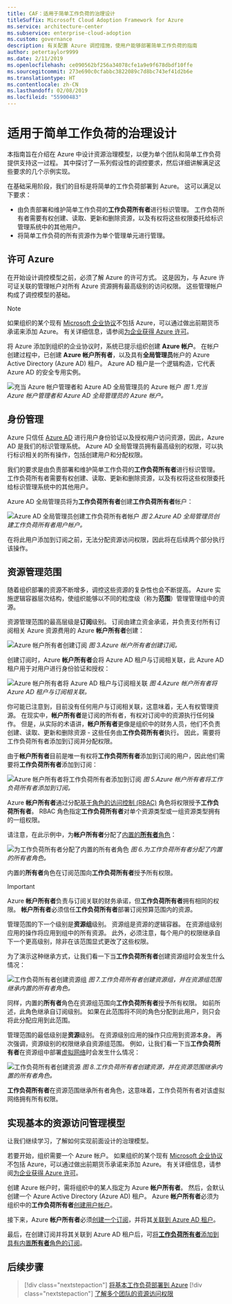 ```yaml
---
title: CAF：适用于简单工作负荷的治理设计
titleSuffix: Microsoft Cloud Adoption Framework for Azure
ms.service: architecture-center
ms.subservice: enterprise-cloud-adoption
ms.custom: governance
description: 有关配置 Azure 调控措施，使用户能够部署简单工作负荷的指南
author: petertaylor9999
ms.date: 2/11/2019
ms.openlocfilehash: ce090562bf256a34078cfe1a9e9f678dbdf10ffe
ms.sourcegitcommit: 273e690c0cfabbc3822089c7d8bc743ef41d2b6e
ms.translationtype: HT
ms.contentlocale: zh-CN
ms.lasthandoff: 02/08/2019
ms.locfileid: "55900483"
---
```

# <a name="governance-design-for-a-simple-workload"></a>适用于简单工作负荷的治理设计

本指南旨在介绍在 Azure 中设计资源治理模型，以便为单个团队和简单工作负荷提供支持这一过程。 其中探讨了一系列假设性的调控要求，然后详细讲解满足这些要求的几个示例实现。

在基础采用阶段，我们的目标是将简单的工作负荷部署到 Azure。 这可以满足以下要求：

* 由负责部署和维护简单工作负荷的**工作负荷所有者**进行标识管理。 工作负荷所有者需要有权创建、读取、更新和删除资源，以及有权将这些权限委托给标识管理系统中的其他用户。
* 将简单工作负荷的所有资源作为单个管理单元进行管理。

## <a name="licensing-azure"></a>许可 Azure

在开始设计调控模型之前，必须了解 Azure 的许可方式。 这是因为，与 Azure 许可证关联的管理帐户对所有 Azure 资源拥有最高级别的访问权限。 这些管理帐户构成了调控模型的基础。  

> [!NOTE]
> 如果组织的某个现有 [Microsoft 企业协议](https://www.microsoft.com/licensing/licensing-programs/enterprise.aspx)不包括 Azure，可以通过做出前期货币承诺来添加 Azure。 有关详细信息，请参阅[为企业获得 Azure 许可](https://azure.microsoft.com/pricing/enterprise-agreement/)。

将 Azure 添加到组织的企业协议时，系统已提示组织创建 **Azure 帐户**。 在帐户创建过程中，已创建 **Azure 帐户所有者**，以及具有**全局管理员**帐户的 Azure Active Directory (Azure AD) 租户。 Azure AD 租户是一个逻辑构造，它代表 Azure AD 的安全专用实例。

![充当 Azure 帐户管理者和 Azure AD 全局管理员的 Azure 帐户](../../_images/governance-3-0.png)
*图 1.充当 Azure 帐户管理者和 Azure AD 全局管理员的 Azure 帐户。*

## <a name="identity-management"></a>身份管理

Azure 只信任 [Azure AD](/azure/active-directory) 进行用户身份验证以及授权用户访问资源，因此，Azure AD 是我们的标识管理系统。 Azure AD 全局管理员拥有最高级别的权限，可以执行标识相关的所有操作，包括创建用户和分配权限。

我们的要求是由负责部署和维护简单工作负荷的**工作负荷所有者**进行标识管理。 工作负荷所有者需要有权创建、读取、更新和删除资源，以及有权将这些权限委托给标识管理系统中的其他用户。

Azure AD 全局管理员将为**工作负荷所有者**创建**工作负荷所有者**帐户：

![Azure AD 全局管理员创建工作负荷所有者帐户](../../_images/governance-1-2.png)
*图 2.Azure AD 全局管理员创建工作负荷所有者用户帐户。*

在将此用户添加到订阅之前，无法分配资源访问权限，因此将在后续两个部分执行该操作。

## <a name="resource-management-scope"></a>资源管理范围

随着组织部署的资源不断增多，调控这些资源的复杂性也会不断提高。 Azure 实施逻辑容器层次结构，使组织能够以不同的粒度级（称为**范围**）管理管理组中的资源。

资源管理范围的最高层级是**订阅**级别。 订阅由建立资金承诺，并负责支付所有订阅相关 Azure 资源费用的 Azure **帐户所有者**创建：

![Azure 帐户所有者创建订阅](../../_images/governance-1-3.png)
*图 3.Azure 帐户所有者创建订阅。*

创建订阅时，Azure **帐户所有者**会将 Azure AD 租户与订阅相关联，此 Azure AD 租户用于对用户进行身份验证和授权：

![Azure 帐户所有者将 Azure AD 租户与订阅相关联](../../_images/governance-1-4.png)
*图 4.Azure 帐户所有者将 Azure AD 租户与订阅相关联。*

你可能已注意到，目前没有任何用户与订阅相关联，这意味着，无人有权管理资源。 在现实中，**帐户所有者**是订阅的所有者，有权对订阅中的资源执行任何操作。 但是，从实际的术语讲，**帐户所有者**更像是组织中的财务人员，他们不负责创建、读取、更新和删除资源 - 这些任务由**工作负荷所有者**执行。 因此，需要将工作负荷所有者添加到订阅并分配权限。

由于**帐户所有者**目前是唯一有权将**工作负荷所有者**添加到订阅的用户，因此他们需要将**工作负荷所有者**添加到订阅：

![Azure 帐户所有者将**工作负荷所有者**添加到订阅](../../_images/governance-1-5.png)
*图 5.Azure 帐户所有者将工作负荷所有者添加到订阅。*

Azure **帐户所有者**通过分配[基于角色的访问控制 (RBAC)](/azure/role-based-access-control/) 角色将权限授予**工作负荷所有者**。 RBAC 角色指定**工作负荷所有者**对单个资源类型或一组资源类型拥有的一组权限。

请注意，在此示例中，为**帐户所有者**分配了[内置的**所有者**角色](/azure/role-based-access-control/built-in-roles#owner)：

![为**工作负荷所有者**分配了内置的所有者角色](../../_images/governance-1-6.png)
*图 6.为工作负荷所有者分配了内置的所有者角色。*

内置的**所有者**角色在订阅范围向**工作负荷所有者**授予所有权限。

> [!IMPORTANT]
> Azure **帐户所有者**负责与订阅关联的财务承诺，但**工作负荷所有者**拥有相同的权限。 **帐户所有者**必须信任**工作负荷所有者**部署订阅预算范围内的资源。

管理范围的下一个级别是**资源组**级别。 资源组是资源的逻辑容器。 在资源组级别应用的操作将应用到组中的所有资源。 此外，必须注意，每个用户的权限继承自下一个更高级别，除非在该范围显式更改了这些权限。

为了演示这种继承方式，让我们看一下当**工作负荷所有者**创建资源组时会发生什么情况：

![**工作负荷所有者**创建资源组](../../_images/governance-1-7.png)
*图 7.工作负荷所有者创建资源组，并在资源组范围继承内置的所有者角色。*

同样，内置的**所有者**角色在资源组范围向**工作负荷所有者**授予所有权限。 如前所述，此角色继承自订阅级别。 如果在此范围将不同的角色分配到此用户，则只会将此分配应用到此范围。

管理范围的最低级别是**资源**级别。 在资源级别应用的操作只应用到资源本身。 再次强调，资源级别的权限继承自资源组范围。 例如，让我们看一下当**工作负荷所有者**在资源组中部署[虚拟网络](/azure/virtual-network/virtual-networks-overview)时会发生什么情况：

![**工作负荷所有者**创建资源](../../_images/governance-1-8.png)
*图 8.工作负荷所有者创建资源，并在资源范围继承内置的所有者角色。*

**工作负荷所有者**在资源范围继承所有者角色，这意味着，工作负荷所有者对该虚拟网络拥有所有权限。

## <a name="implementing-the-basic-resource-access-management-model"></a>实现基本的资源访问管理模型

让我们继续学习，了解如何实现前面设计的治理模型。

若要开始，组织需要一个 Azure 帐户。 如果组织的某个现有 [Microsoft 企业协议](https://www.microsoft.com/licensing/licensing-programs/enterprise.aspx)不包括 Azure，可以通过做出前期货币承诺来添加 Azure。 有关详细信息，请参阅[为企业获得 Azure 许可](https://azure.microsoft.com/pricing/enterprise-agreement/)。

创建 Azure 帐户时，需将组织中的某人指定为 Azure **帐户所有者**。 然后，会默认创建一个 Azure Active Directory (Azure AD) 租户。 Azure **帐户所有者**必须为组织中的**工作负荷所有者**[创建用户帐户](/azure/active-directory/add-users-azure-active-directory)。

接下来，Azure **帐户所有者**必须[创建一个订阅](/partner-center/create-a-new-subscription)，并将其[关联到 Azure AD 租户](/azure/active-directory/fundamentals/active-directory-how-subscriptions-associated-directory)。

最后，在创建订阅并将其关联到 Azure AD 租户后，可[将**工作负荷所有者**添加到具有内置**所有者**角色的订阅](/azure/billing/billing-add-change-azure-subscription-administrator#add-an-rbac-owner-for-a-subscription-in-azure-portal)。

## <a name="next-steps"></a>后续步骤

> [!div class="nextstepaction"]
> [将基本工作负荷部署到 Azure](../../infrastructure/basic-workload.md)
> [!div class="nextstepaction"]
> [了解多个团队的资源访问权限](governance-multiple-teams.md)
